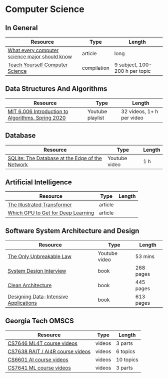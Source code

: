 # Computer Science

## In General

| Resource                                                                                                     | Type        | Length                         |
| ------------------------------------------------------------------------------------------------------------ | ----------- | ------------------------------ |
| [What every computer science major should know](https://matt.might.net/articles/what-cs-majors-should-know/) | article     | long                           |
| [Teach Yourself Computer Science](https://teachyourselfcs.com/)                                              | compilation | 9 subject, 100-200 h per topic |

## Data Structures And Algorithms

| Resource                                                                                                                      | Type             | Length                    |
| ----------------------------------------------------------------------------------------------------------------------------- | ---------------- | ------------------------- |
| [MIT 6.006 Introduction to Algorithms, Spring 2020](https://www.youtube.com/playlist?list=PLUl4u3cNGP63EdVPNLG3ToM6LaEUuStEY) | Youtube playlist | 32 videos, 1+ h per video |

## Database

| Resource                                                                                       | Type          | Length |
| ---------------------------------------------------------------------------------------------- | ------------- | ------ |
| [SQLite: The Database at the Edge of the Network](https://www.youtube.com/watch?v=Jib2AmRb_rk) | Youtube video | 1 h    |

## Artificial Intelligence

| Resource                                                                                              | Type    | Length |
| ----------------------------------------------------------------------------------------------------- | ------- | ------ |
| [The Illustrated Transformer](https://jalammar.github.io/illustrated-transformer/)                    | article |        |
| [Which GPU to Get for Deep Learning](https://timdettmers.com/2023/01/30/which-gpu-for-deep-learning/) | article |        |

## Software System Architecture and Design

| Resource                                                                                                | Type          | Length    |
| ------------------------------------------------------------------------------------------------------- | ------------- | --------- |
| [The Only Unbreakable Law](https://www.youtube.com/watch?v=5IUj1EZwpJY)                                 | Youtube video | 53 mins   |
| [System Design Interview](https://www.amazon.com/System-Design-Interview-insiders-Second/dp/B08CMF2CQF) | book          | 268 pages |
| [Clean Architecture](https://www.oreilly.com/library/view/clean-architecture-a/9780134494272/)          | book          | 445 pages |
| [Designing Data-Intensive Applications](https://dataintensive.net/)                                     | book          | 613 pages |

## Georgia Tech OMSCS

| Resource                                                                                                            | Type   | Length    |
| ------------------------------------------------------------------------------------------------------------------- | ------ | --------- |
| [CS7646 ML4T course videos](https://omscs.gatech.edu/cs-7646-machine-learning-trading-course-videos)                | videos | 3 parts   |
| [CS7638 RAIT / AI4R course videos](https://omscs.gatech.edu/cs-7638-artificial-intelligence-robotics-course-videos) | videos | 6 topics  |
| [CS6601 AI course videos](https://omscs.gatech.edu/cs-6601-artificial-intelligence-course-videos)                   | videos | 10 topics |
| [CS7641 ML course videos](https://omscs.gatech.edu/cs-7641-machine-learning-course-videos)                          | videos | 3 parts   |

